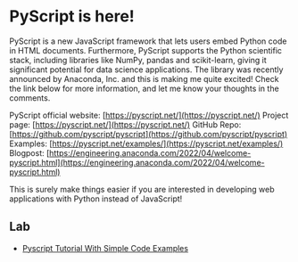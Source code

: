 # PyScript is here!
PyScript is a new JavaScript framework that lets users embed Python code in HTML documents. Furthermore, PyScript supports the Python scientific stack, including libraries like NumPy, pandas and scikit-learn, giving it significant potential for data science applications. The library was recently announced by Anaconda, Inc. and this is making me quite excited! Check the link below for more information, and let me know your thoughts in the comments.

PyScript official website: [https://pyscript.net/](https://pyscript.net/)
Project page: [https://pyscript.net/](https://pyscript.net/)
GitHub Repo: [https://github.com/pyscript/pyscript](https://github.com/pyscript/pyscript)
Examples: [https://pyscript.net/examples/](https://pyscript.net/examples/)
Blogpost: [https://engineering.anaconda.com/2022/04/welcome-pyscript.html](https://engineering.anaconda.com/2022/04/welcome-pyscript.html)

This is surely make things easier if you are interested in developing web applications with Python instead of JavaScript!

## Lab

- [Pyscript Tutorial With Simple Code Examples](https://pythonistaplanet.com/pyscript/)
